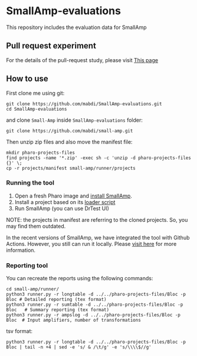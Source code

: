 # SmallAmp-evaluations
This repository includes the evaluation data for SmallAmp

## Pull request experiment

For the details of the pull-request study, please visit [This page](https://htmlpreview.github.io/?https://github.com/mabdi/SmallAmp-evaluations/blob/main/pull-requests/pull-requests.html)

## How to use

First clone me using git:

```shell
git clone https://github.com/mabdi/SmallAmp-evaluations.git
cd SmallAmp-evaluations
```

and clone `Small-Amp` inside `SmallAmp-evaluations` folder:

```shell
git clone https://github.com/mabdi/small-amp.git
```

Then unzip zip files and also move the manifest file:

```shell
mkdir pharo-projects-files
find projects -name '*.zip' -exec sh -c 'unzip -d pharo-projects-files {}' \;
cp -r projects/manifest small-amp/runner/projects
```

### Running the tool

1. Open a fresh Pharo image and [install SmallAmp](https://github.com/mabdi/small-amp#how-to-load).
2. Install a project based on its [loader script](https://github.com/mabdi/SmallAmp-evaluations/tree/main/projects/manifest)
3. Run SmallAmp (you can use DrTest UI)

NOTE: the projects in manifest are referring to the cloned projects.
So, you may find them outdated.

In the recent versions of SmallAmp, we have integrated the tool with Github Actions.
However, you still can run it locally. 
Please [visit here](https://github.com/mabdi/small-amp/tree/master/runner) for more information.

### Reporting tool

You can recreate the reports using the following commands:

```shell
cd small-amp/runner/
python3 runner.py -r longtable -d ../../pharo-projects-files/Bloc -p Bloc # Detailed reporting (tex format)
python3 runner.py -r sumtable -d ../../pharo-projects-files/Bloc -p Bloc   # Summary reporting (tex format)
python3 runner.py -r ampslog -d ../../pharo-projects-files/Bloc -p Bloc  # Input amplifiers, number of transformations
```

tsv format:
```
python3 runner.py -r longtable -d ../../pharo-projects-files/Bloc -p Bloc | tail -n +4 | sed -e 's/ & /\t/g' -e 's/\\\\$//g'
```

 
